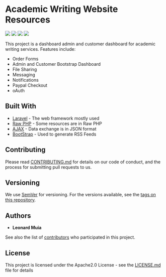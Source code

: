 # Academic Writing Website Resources

<p align="left">
        <img src="https://img.shields.io/packagist/php-v/laravel/laravel/v5.8.0.svg" />
        <img src="https://img.shields.io/hexpm/l/plug.svg?color=rgb%28102%2C%200%2C%20204%29" /> 
        <img src="https://img.shields.io/badge/status-incomplete-orange.svg" />
        <img src="https://img.shields.io/badge/code%20quality-10-green.svg" />
</p>

This project is a dashboard admin and customer dashboard for academic writing services.
Features include:
- Order Forms
- Admin and Customer Bootstrap Dashboard
- File Sharing
- Messaging
- Notifications
- Paypal Checkout
- oAuth

## Built With

* [Laravel](https://laravel.com/docs/5.8) - The web framework mostly used
* [Raw PHP](https://php.net) - Some resources are in Raw PHP
* [AJAX](https://developer.mozilla.org/en-US/docs/Web/Guide/AJAX/Getting_Started) - Data exchange is in JSON format
* [BootStrap](https://getbootstrap.com/docs/4.3/getting-started/introduction/) - Used to generate RSS Feeds

## Contributing

Please read [CONTRIBUTING.md](https://gist.github.com) for details on our code of conduct, and the process for submitting pull requests to us.

## Versioning

We use [SemVer](http://semver.org/) for versioning. For the versions available, see the [tags on this repository](https://github.com/). 

## Authors

* **Leonard Muia**

See also the list of [contributors](https://github.com/your/project/contributors) who participated in this project.

## License

This project is licensed under the Apache2.0 License - see the [LICENSE.md](LICENSE.md) file for details
